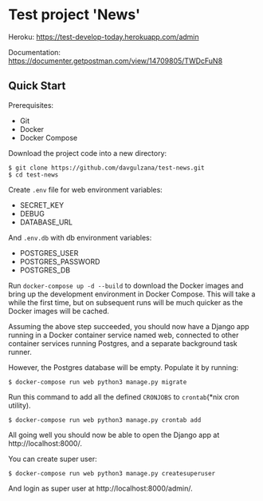 # Test project 'News'
Heroku: https://test-develop-today.herokuapp.com/admin

Documentation: https://documenter.getpostman.com/view/14709805/TWDcFuN8


## Quick Start
Prerequisites:
* Git
* Docker
* Docker Compose

Download the project code into a new directory:

```
$ git clone https://github.com/davgulzana/test-news.git 
$ cd test-news
```
Create `.env` file for web environment variables:
* SECRET_KEY
* DEBUG
* DATABASE_URL

And `.env.db` with db environment variables:
* POSTGRES_USER
* POSTGRES_PASSWORD
* POSTGRES_DB

Run `docker-compose up -d --build` to download the Docker images and bring up the development environment in Docker Compose. This will take a while the first time, but on subsequent runs will be much quicker as the Docker images will be cached.

Assuming the above step succeeded, you should now have a Django app running in a Docker container service named web, connected to other container services running Postgres, and a separate background task runner.

However, the Postgres database will be empty. Populate it by running:

```
$ docker-compose run web python3 manage.py migrate
```
Run this command to add all the defined `CRONJOBS` to `crontab`(*nix cron utility).

```
$ docker-compose run web python3 manage.py crontab add
```

All going well you should now be able to open the Django app at http://localhost:8000/.

You can create super user:

```
$ docker-compose run web python3 manage.py createsuperuser
```
And login as super user at http://localhost:8000/admin/.
